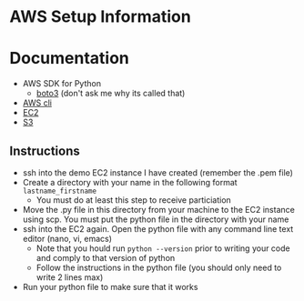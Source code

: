 # AWS Setup Information

# Documentation
- AWS SDK for Python
    - [boto3](https://boto3.readthedocs.io/en/latest/guide/resources.html) (don't ask me why its called that)
- [AWS cli](https://aws.amazon.com/cli/)
- [EC2](https://aws.amazon.com/ec2/)
- [S3](https://aws.amazon.com/s3/)

## Instructions
- ssh into the demo EC2 instance I have created (remember the .pem file)
- Create a directory with your name in the following format `lastname_firstname`
    - You must do at least this step to receive particiation
- Move the .py file in this directory from your machine to the EC2 instance using scp. You must put the python file in the directory with your name
- ssh into the EC2 again. Open the python file with any command line text editor (nano, vi, emacs)
    - Note that you hould run `python --version` prior to writing your code and comply to that version of python
    - Follow the instructions in the python file (you should only need to write 2 lines max)
- Run your python file to make sure that it works
